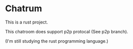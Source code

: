 # Chatrum

This is a rust project.

This chatroom does support p2p protocal (See p2p branch).

(I'm still studying the rust programming language.)
